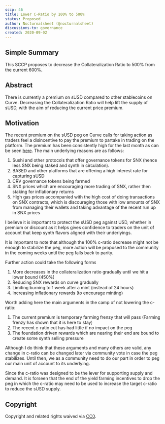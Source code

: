 ```yaml
---
sccp: 46
title: Lower C-Ratio by 100% to 500%
status: Proposed
author: Nocturnalsheet (@nocturnalsheet)
discussions-to: governance
created: 2020-09-02
---
```


## Simple Summary
<!--"If you can't explain it simply, you don't understand it well enough." Provide a simplified and layman-accessible explanation of the SCCP.-->
This SCCP proposes to decrease the Collateralization Ratio to 500% from the current 600%. 

## Abstract
<!--A short (~200 word) description of the variable change proposed.-->
There is currently a premium on sUSD compared to other stablecoins on Curve. Decreasing the Collateralization Ratio will help lift the supply of sUSD, with the aim of reducing the current price premium.

## Motivation
<!--The motivation is critical for SCCPs that want to update variables within Synthetix. It should clearly explain why the existing variable is not incentive aligned. SCCP submissions without sufficient motivation may be rejected outright.-->
The recent premium on the sUSD peg on Curve calls for taking action as traders feel a disincentive to pay the premium to partake in trading on the platform. 
The premium has been consistently high for the last month as can be seen [here](https://www.curve.fi/trade/susdv2/SUSD-USDC/1d). The main underlying reasons are as follows: 

1. Sushi and other protocols that offer governance tokens for SNX (hence less SNX being staked and synth in circulation).
2. BASED and other platforms that are offering a high interest rate for capturing sUSD
3. CRV governance tokens being farmed
4. SNX prices which are encouraging more trading of SNX, rather then staking for inflationary returns
4. High gas prices accompanied with the high cost of doing transactions on SNX contracts, which is discouraging those with low amounts of SNX from managing their wallets and taking advantage of the recent run up in SNX prices

I believe it is important to protect the sUSD peg against USD, whether in premium or discount as it helps gives confidence to traders on the unit of account that keep  synth flavors aligned with their underlyings. 

It is important to note that although the 100% c-ratio decrease might not be enough to stabilize the peg, more action will be proposed to the community in the coming weeks until the peg falls back to parity. 

Further action could take the following forms

1. More decreases in the collateralization ratio gradually until we hit a lower bound (450%)
2. Reducing SNX rewards on curve gradually
3. Limiting burning to 1 week after a mint (instead of 24 hours)
4. Increasing inflationary rewards (to encourage minting)

Worth adding here the main arguments in the camp of not lowering the c-ratio:
1. The current premium is temporary farming frenzy that will pass (Farming frenzy has shown that it is here to stay)
2. The recent c-ratio cut has had little if no impact on the peg
3. The foundation driven rewards which are nearing their end are bound to create some synth selling pressure

Although I do think that these arguments and many others are valid, any change in c-ratio can be changed later via community vote in case the peg stabilizes. Until then, we as a community need to do our part in order to peg our main unit of account to its underlying. 

Since the c-ratio was designed to be the lever for supporting supply and demand. It is forseen that the end of the yield farming incentives to drop the peg in which the c-ratio may need to be used to increase the target c-ratio to reduce the sUSD supply.

## Copyright
Copyright and related rights waived via [CC0](https://creativecommons.org/publicdomain/zero/1.0/).
